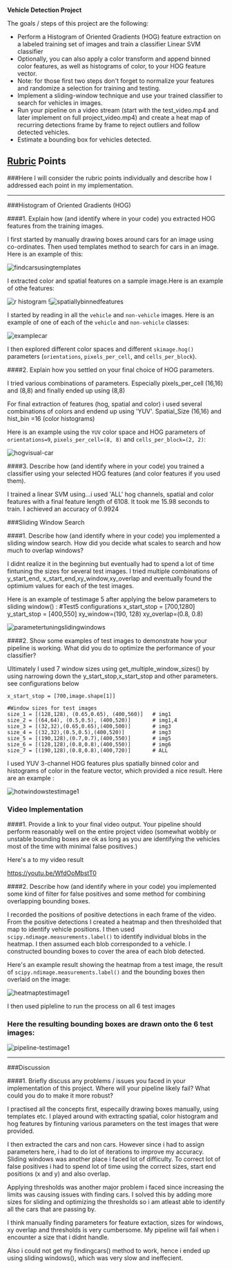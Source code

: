 
**Vehicle Detection Project**

The goals / steps of this project are the following:

* Perform a Histogram of Oriented Gradients (HOG) feature extraction on a labeled training set of images and train a classifier Linear SVM classifier
* Optionally, you can also apply a color transform and append binned color features, as well as histograms of color, to your HOG feature vector. 
* Note: for those first two steps don't forget to normalize your features and randomize a selection for training and testing.
* Implement a sliding-window technique and use your trained classifier to search for vehicles in images.
* Run your pipeline on a video stream (start with the test_video.mp4 and later implement on full project_video.mp4) and create a heat map of recurring detections frame by frame to reject outliers and follow detected vehicles.
* Estimate a bounding box for vehicles detected.


## [Rubric](https://review.udacity.com/#!/rubrics/513/view) Points
###Here I will consider the rubric points individually and describe how I addressed each point in my implementation.  

---

###Histogram of Oriented Gradients (HOG)

####1. Explain how (and identify where in your code) you extracted HOG features from the training images.

I first started by manually drawing boxes around cars for an image using co-ordinates. 
Then used templates method to search for cars in an image.
Here is an example of this:

![findcarsusingtemplates](https://user-images.githubusercontent.com/15799394/29290848-360ebbe0-815f-11e7-9d7a-a40d1a3ff35a.png)

I extracted color and spatial features on a sample image.Here is an example of othe features:

![r histogram](https://user-images.githubusercontent.com/15799394/29290862-3677f36c-815f-11e7-8839-1429ee06fdd7.png)
!![spatiallybinnedfeatures](https://user-images.githubusercontent.com/15799394/29290863-3688d966-815f-11e7-8931-d2d1e871f07b.png)


I started by reading in all the `vehicle` and `non-vehicle` images.  Here is an example of one of each of the `vehicle` and `non-vehicle` classes:

![examplecar](https://user-images.githubusercontent.com/15799394/29290845-360c6f98-815f-11e7-8e8f-ef15ca25ea45.png)

I then explored different color spaces and different `skimage.hog()` parameters (`orientations`, `pixels_per_cell`, and `cells_per_block`). 



####2. Explain how you settled on your final choice of HOG parameters.

I tried various combinations of parameters. Especially pixels_per_cell (16,16) and (8,8) and finally ended up using (8,8)

For final extraction of features (hog, spatial and color) i used several combinations of colors and endend up using 'YUV'.
Spatial_Size (16,16) and hist_bin =16 (color histograms)

Here is an example using the `YUV` color space and HOG parameters of `orientations=9`, `pixels_per_cell=(8, 8)` and `cells_per_block=(2, 2)`:

![hogvisual-car](https://user-images.githubusercontent.com/15799394/29290851-363455d0-815f-11e7-83e6-fdc0e15dd227.png)

####3. Describe how (and identify where in your code) you trained a classifier using your selected HOG features (and color features if you used them).

I trained a linear SVM using...i used 'ALL' hog channels, spatial and color features with a final feature length of 6108. It took me 15.98 seconds to train. I achieved an accuracy of 0.9924

###Sliding Window Search

####1. Describe how (and identify where in your code) you implemented a sliding window search.  How did you decide what scales to search and how much to overlap windows?

I didnt realize it in the beginning but eventually had to spend a lot of time fintuning the sizes for several test images.
I tried multiple combinations of y_start_end, x_start_end,xy_window,xy_overlap and eventually found the optimium values for each of the test images.

Here is an example of testimage 5 after applying the below parameters to sliding window() :
#Test5 configurations
x_start_stop = [700,1280]
y_start_stop = [400,550]
xy_window=(190, 128)
xy_overlap=(0.8, 0.8)

![parametertuningslidingwindows](https://user-images.githubusercontent.com/15799394/29290855-364f1758-815f-11e7-979c-69e77725193c.png)



####2. Show some examples of test images to demonstrate how your pipeline is working.  What did you do to optimize the performance of your classifier?

Ultimately I used 7 window sizes using get_multiple_window_sizes() by using narrowing down the y_start_stop,x_start_stop and other parameters.
see configurations below

    x_start_stop = [700,image.shape[1]]

    #Window sizes for test images
    size_1 = [(128,128), (0.65,0.65), (400,560)]   # img1
    size_2 = [(64,64), (0.5,0.5), (400,520)]       # img1,4
    size_3 = [(32,32),(0.65,0.65),(400,500)]       # img3
    size_4 = [(32,32),(0.5,0.5),(400,520)]         # img3
    size_5 = [(190,128),(0.7,0.7),(400,550)]       # img5
    size_6 = [(128,128),(0.8,0.8),(400,550)]       # img6
    size_7 = [(190,128),(0.8,0.8),(400,720)]       # ALL


I used YUV 3-channel HOG features plus spatially binned color and histograms of color in the feature vector, which provided a nice result.  Here are an example :

![hotwindowstestimage1](https://user-images.githubusercontent.com/15799394/29290853-36382872-815f-11e7-92a7-fa11624ab16e.png)


### Video Implementation

####1. Provide a link to your final video output.  Your pipeline should perform reasonably well on the entire project video (somewhat wobbly or unstable bounding boxes are ok as long as you are identifying the vehicles most of the time with minimal false positives.)

Here's a to my video result 

https://youtu.be/WfdOoMbstT0


####2. Describe how (and identify where in your code) you implemented some kind of filter for false positives and some method for combining overlapping bounding boxes.

I recorded the positions of positive detections in each frame of the video.  From the positive detections I created a heatmap and then thresholded that map to identify vehicle positions.  I then used `scipy.ndimage.measurements.label()` to identify individual blobs in the heatmap.  I then assumed each blob corresponded to a vehicle.  I constructed bounding boxes to cover the area of each blob detected.  

Here's an example result showing the heatmap from a test image, the result of `scipy.ndimage.measurements.label()` and the bounding boxes then overlaid on the image:

![heatmaptestimage1](https://user-images.githubusercontent.com/15799394/29290847-360e35d0-815f-11e7-8d5a-7ea1164edc55.png)

I then used pipleline to run the process on all 6 test images

### Here the resulting bounding boxes are drawn onto the 6 test images:

![pipeline-testimage1](https://user-images.githubusercontent.com/15799394/29290856-364f1dac-815f-11e7-9f82-8d17a346d838.png)




---

###Discussion

####1. Briefly discuss any problems / issues you faced in your implementation of this project.  Where will your pipeline likely fail?  What could you do to make it more robust?

I practised all the concepts first, especailly drawing boxes manually, using templates etc. I played around with extracting spatial, color histogram and hog features by fintuning various parameters on the test images that were provided.

I then extracted the cars and non cars. However since i had to assign parameters here, i had to do lot of iterations to improve my accuracy.
Sliding windows was another place i faced lot of difficulty. To correct lot of false positives i had to spend lot of time using the correct sizes, start end positions (x and y) and also overlap.

Applying thresholds was another major problem i faced since increasing the limits was causing issues with finding cars. I solved this by adding more sizes for sliding and optimizing the thresholds so i am atleast able to identify all the cars that are passing by.

I think manually finding parameters for feature extaction, sizes for windows, xy overlap and thresholds is very cumbersome.
My pipeline will fail when i encounter a size that i didnt handle.

Also i could not get my findingcars() method to work, hence i ended up using sliding windows(), which was very slow and ineffecient.
